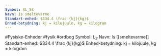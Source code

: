 ```yaml
---
Symbol: $L_S$
Navn: Is smeltevarme
Standart-enhed: $334.4 \frac {kj}{kg}$
Enhed-betydning: kj = kilojuule, kg = kilogram
---
```

#Fysiske-Enheder #fysik #ordbog 
Symbol: $L_S$
Navn: Is [[smeltevarme]]
Standart-enhed: $334.4 \frac {kj}{kg}$
Enhed-betydning: kj = kilojuule, kg = kilogram